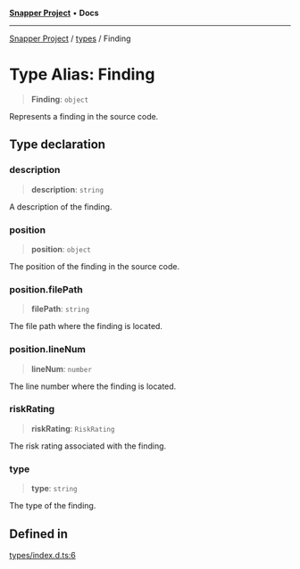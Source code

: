 [**Snapper Project**](../../README.md) • **Docs**

***

[Snapper Project](../../README.md) / [types](../README.md) / Finding

# Type Alias: Finding

> **Finding**: `object`

Represents a finding in the source code.

## Type declaration

### description

> **description**: `string`

A description of the finding.

### position

> **position**: `object`

The position of the finding in the source code.

### position.filePath

> **filePath**: `string`

The file path where the finding is located.

### position.lineNum

> **lineNum**: `number`

The line number where the finding is located.

### riskRating

> **riskRating**: `RiskRating`

The risk rating associated with the finding.

### type

> **type**: `string`

The type of the finding.

## Defined in

[types/index.d.ts:6](https://github.com/asifqatar/Snapper/blob/10d8c215d2a9fa01e8560a55968929911c581044/types/index.d.ts#L6)
